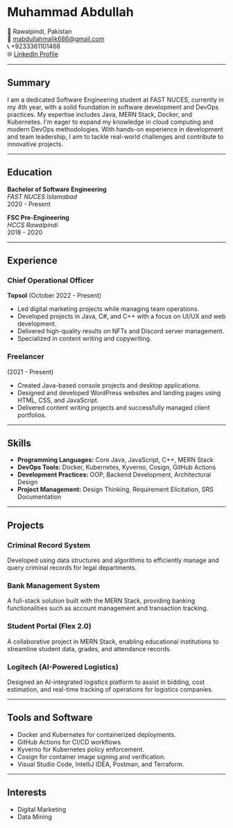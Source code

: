 # Muhammad Abdullah

📍 Rawalpindi, Pakistan  
📧 [mabdullahmalik686@gmail.com](mailto:mabdullahmalik686@gmail.com)  
📞 +9233361101468  
🌐 [LinkedIn Profile](https://www.linkedin.com/in/malik-muhammad-abdullah/)  

---

## **Summary**  
I am a dedicated Software Engineering student at FAST NUCES, currently in my 4th year, with a solid foundation in software development and DevOps practices. My expertise includes Java, MERN Stack, Docker, and Kubernetes. I'm eager to expand my knowledge in cloud computing and modern DevOps methodologies. With hands-on experience in development and team leadership, I aim to tackle real-world challenges and contribute to innovative projects.

---

## **Education**  

**Bachelor of Software Engineering**  
*FAST NUCES Islamabad*  
2020 - Present  

**FSC Pre-Engineering**  
*HCCS Rawalpindi*  
2018 - 2020  

---

## **Experience**  

### **Chief Operational Officer**  
**Topsol** (October 2022 - Present)  
- Led digital marketing projects while managing team operations.  
- Developed projects in Java, C#, and C++ with a focus on UI/UX and web development.  
- Delivered high-quality results on NFTs and Discord server management.  
- Specialized in content writing and copywriting.  

### **Freelancer**  
(2021 - Present)  
- Created Java-based console projects and desktop applications.  
- Designed and developed WordPress websites and landing pages using HTML, CSS, and JavaScript.  
- Delivered content writing projects and successfully managed client portfolios.  

---

## **Skills**  
- **Programming Languages:** Core Java, JavaScript, C++, MERN Stack  
- **DevOps Tools:** Docker, Kubernetes, Kyverno, Cosign, GitHub Actions  
- **Development Practices:** OOP, Backend Development, Architectural Design  
- **Project Management:** Design Thinking, Requirement Elicitation, SRS Documentation  

---

## **Projects**  

### **Criminal Record System**  
Developed using data structures and algorithms to efficiently manage and query criminal records for legal departments.  

### **Bank Management System**  
A full-stack solution built with the MERN Stack, providing banking functionalities such as account management and transaction tracking.  

### **Student Portal (Flex 2.0)**  
A collaborative project in MERN Stack, enabling educational institutions to streamline student data, grades, and attendance records.  

### **Logitech (AI-Powered Logistics)**  
Designed an AI-integrated logistics platform to assist in bidding, cost estimation, and real-time tracking of operations for logistics companies.  

---

## **Tools and Software**  
- Docker and Kubernetes for containerized deployments.  
- GitHub Actions for CI/CD workflows.  
- Kyverno for Kubernetes policy enforcement.  
- Cosign for container image signing and verification.  
- Visual Studio Code, IntelliJ IDEA, Postman, and Terraform.  

---

## **Interests**  
- Digital Marketing  
- Data Mining  
